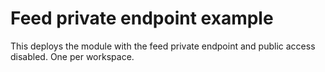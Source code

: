 # Feed private endpoint example

This deploys the module with the feed private endpoint and public access disabled. One per workspace.

 